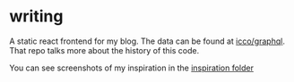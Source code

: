 # writing

A static react frontend for my blog. The data can be found at [icco/graphql](https://github.com/icco/graphql). That repo talks more about the history of this code.

You can see screenshots of my inspiration in the [inspiration folder](https://github.com/icco/writing/tree/master/inspiration)
